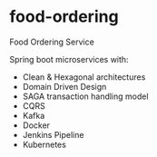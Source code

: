 # food-ordering
Food Ordering Service 

Spring boot microservices with:
- Clean & Hexagonal architectures
- Domain Driven Design
- SAGA transaction handling model
- CQRS
- Kafka
- Docker
- Jenkins Pipeline
- Kubernetes
